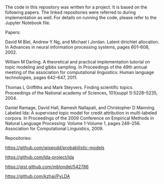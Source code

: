The code in this repository was written for a project. It is based on the following papers. The linked repositories were referred to during implementation as well. For details on running the code, please refer to the Jupyter Notebook file.

Papers:

David M Blei, Andrew Y Ng, and Michael I Jordan. Latent dirichlet allocation. In Advances in neural information processing systems, pages 601–608, 2002.

William M Darling. A theoretical and practical implementation tutorial on topic modeling and gibbs sampling. In Proceedings of the 49th annual meeting of the association for computational linguistics: Human language technologies, pages 642–647, 2011.

Thomas L Griﬃths and Mark Steyvers. Finding scientiﬁc topics. Proceedings of the National academy of Sciences, 101(suppl 1):5228–5235, 2004.

Daniel Ramage, David Hall, Ramesh Nallapati, and Christopher D Manning. Labeled lda: A supervised topic model for credit attribution in multi-labeled corpora. In Proceedings of the 2009 Conference on Empirical Methods in Natural Language Processing: Volume 1-Volume 1, pages 248–256. Association for Computational Linguistics, 2009.


Repositories:

https://github.com/wiseodd/probabilistic-models

https://github.com/lda-project/lda

https://gist.github.com/mblondel/542786

https://github.com/kzhai/PyLDA
